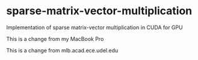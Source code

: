 # sparse-matrix-vector-multiplication
Implementation of sparse matrix-vector multiplication in CUDA for GPU

This is a change from my MacBook Pro

This is a change from mlb.acad.ece.udel.edu

